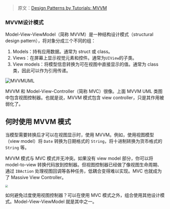 > 原文：[Design Patterns by Tutorials: MVVM](https://www.raywenderlich.com/34-design-patterns-by-tutorials-mvvm)

### MVVM设计模式

Model-View-ViewModel（简称 MVVM）是一种结构设计模式（structural design pattern），将对象分成三个不同的组：

1. Models：持有应用数据。通常为 struct 或 class。
2. Views：在屏幕上显示视觉元素和控件。通常为`UIView`的子类。
3. View models：将模型信息转换为可在视图中直接显示的值。通常为 class 类，因此可以作为引用传递。

![MVVMUML](https://raw.githubusercontent.com/wiki/pro648/tips/images/MVVMUML.png)

MVVM 和 Model-View-Controller（简称 MVC）很像。上面 MVVM UML 类图中包含视图控制器。也就是说，MVVM 模式包含 view controller，只是其作用被弱化了。

## 何时使用 MVVM 模式

当模型需要转换后才可以在视图显示时，使用 MVVM。例如，使用视图模型（view model）将 `Date` 转换为日期格式的 `String`，将十进制转换为货币格式的 `String` 等。

MVVM 模式与 MVC 模式并无冲突。如果没有 view model 部分，你可以将 model-to-view 转换代码放到控制器。但视图控制器已经做了像视图生命周期、通过 `IBAction` 处理视图回调等各种任务，低耦合变得难以实现。MVC 也就成为了 Massive View Controller。

<img src="https://koenig-media.raywenderlich.com/uploads/2018/04/MVC_Suitcase.png" style="zoom:50%;" />

如何避免过度使用视图控制器？可以在使用 MVC 模式之外，组合使用其他设计模式。Model-View-ViewModel 就是其中之一。



